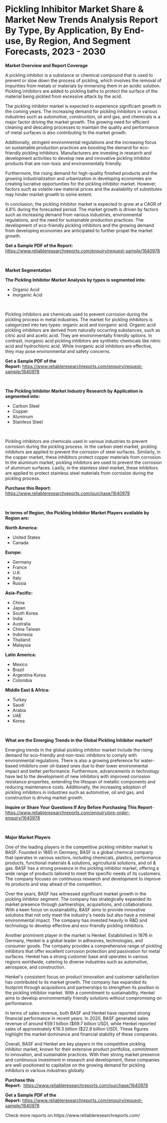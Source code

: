 <p><h1>Pickling Inhibitor Market Share & Market New Trends Analysis Report By Type, By Application, By End-use, By Region, And Segment Forecasts, 2023 - 2030</h1></p><p><strong>Market Overview and Report Coverage</strong></p>
<p><p>A pickling inhibitor is a substance or chemical compound that is used to prevent or slow down the process of pickling, which involves the removal of impurities from metals or materials by immersing them in an acidic solution. Pickling inhibitors are added to pickling baths to protect the surface of the material being pickled from excessive attack by the acid.</p><p>The pickling inhibitor market is expected to experience significant growth in the coming years. The increasing demand for pickling inhibitors in various industries such as automotive, construction, oil and gas, and chemicals is a major factor driving the market growth. The growing need for efficient cleaning and descaling processes to maintain the quality and performance of metal surfaces is also contributing to the market growth.</p><p>Additionally, stringent environmental regulations and the increasing focus on sustainable production practices are boosting the demand for eco-friendly pickling inhibitors. Manufacturers are investing in research and development activities to develop new and innovative pickling inhibitor products that are non-toxic and environmentally friendly.</p><p>Furthermore, the rising demand for high-quality finished products and the growing industrialization and urbanization in developing economies are creating lucrative opportunities for the pickling inhibitor market. However, factors such as volatile raw material prices and the availability of substitutes may hinder market growth to some extent.</p><p>In conclusion, the pickling inhibitor market is expected to grow at a CAGR of 4.8% during the forecasted period. The market growth is driven by factors such as increasing demand from various industries, environmental regulations, and the need for sustainable production practices. The development of eco-friendly pickling inhibitors and the growing demand from developing economies are anticipated to further propel the market growth.</p></p>
<p><strong>Get a Sample PDF of the Report:</strong> <a href="https://www.reliableresearchreports.com/enquiry/request-sample/1640978">https://www.reliableresearchreports.com/enquiry/request-sample/1640978</a></p>
<p>&nbsp;</p>
<p><strong>Market Segmentation</strong></p>
<p><strong>The Pickling Inhibitor Market Analysis by types is segmented into:</strong></p>
<p><ul><li>Organic Acid</li><li>Inorganic Acid</li></ul></p>
<p>&nbsp;</p>
<p><p>Pickling inhibitors are chemicals used to prevent corrosion during the pickling process in metal industries. The market for pickling inhibitors is categorized into two types: organic acid and inorganic acid. Organic acid pickling inhibitors are derived from naturally occurring substances, such as citric acid and acetic acid. They are environmentally friendly options. In contrast, inorganic acid pickling inhibitors are synthetic chemicals like nitric acid and hydrochloric acid. While inorganic acid inhibitors are effective, they may pose environmental and safety concerns.</p></p>
<p><strong>Get a Sample PDF of the Report:</strong>&nbsp;<a href="https://www.reliableresearchreports.com/enquiry/request-sample/1640978">https://www.reliableresearchreports.com/enquiry/request-sample/1640978</a></p>
<p>&nbsp;</p>
<p><strong>The Pickling Inhibitor Market Industry Research by Application is segmented into:</strong></p>
<p><ul><li>Carbon Steel</li><li>Copper</li><li>Aluminum</li><li>Stainless Steel</li></ul></p>
<p>&nbsp;</p>
<p><p>Pickling inhibitors are chemicals used in various industries to prevent corrosion during the pickling process. In the carbon steel market, pickling inhibitors are applied to prevent the corrosion of steel surfaces. Similarly, in the copper market, these inhibitors protect copper materials from corrosion. In the aluminum market, pickling inhibitors are used to prevent the corrosion of aluminum surfaces. Lastly, in the stainless steel market, these inhibitors are applied to protect stainless steel materials from corrosion during the pickling process.</p></p>
<p><strong>Purchase this Report:</strong>&nbsp; <a href="https://www.reliableresearchreports.com/purchase/1640978">https://www.reliableresearchreports.com/purchase/1640978</a></p>
<p>&nbsp;</p>
<p><strong>In terms of Region, the Pickling Inhibitor Market Players available by Region are:</strong></p>
<p>
    <p> <strong> North America: </strong>
        <ul>
            <li>United States</li>
            <li>Canada</li>
        </ul>
        </p> 
    <p> <strong> Europe: </strong>
        <ul>
            <li>Germany</li>
            <li>France</li>
            <li>U.K.</li>
            <li>Italy</li>
            <li>Russia</li>
        </ul>
        </p> 
    <p> <strong> Asia-Pacific: </strong>
        <ul>
            <li>China</li>
            <li>Japan</li>
            <li>South Korea</li>
            <li>India</li>
            <li>Australia</li>
            <li>China Taiwan</li>
            <li>Indonesia</li>
            <li>Thailand</li>
            <li>Malaysia</li>
        </ul>
        </p> 
    <p> <strong> Latin America: </strong>
        <ul>
            <li>Mexico</li>
            <li>Brazil</li>
            <li>Argentina Korea</li>
            <li>Colombia</li>
        </ul>
        </p> 
    <p> <strong> Middle East & Africa: </strong>
        <ul>
            <li>Turkey</li>
            <li>Saudi</li>
            <li>Arabia</li>
            <li>UAE</li>
            <li>Korea</li>
        </ul>
    </p>
    </p>
<p>&nbsp;</p>
<p><strong>What are the Emerging Trends in the Global Pickling Inhibitor market?</strong></p>
<p><p>Emerging trends in the global pickling inhibitor market include the rising demand for eco-friendly and non-toxic inhibitors to comply with environmental regulations. There is also a growing preference for water-based inhibitors over oil-based ones due to their lower environmental impact and better performance. Furthermore, advancements in technology have led to the development of new inhibitors with improved corrosion resistance properties, extending the lifespan of metallic components and reducing maintenance costs. Additionally, the increasing adoption of pickling inhibitors in industries such as automotive, oil and gas, and construction is driving market growth.</p></p>
<p><strong>Inquire or Share Your Questions If Any Before Purchasing This Report</strong>- <a href="https://www.reliableresearchreports.com/enquiry/pre-order-enquiry/1640978">https://www.reliableresearchreports.com/enquiry/pre-order-enquiry/1640978</a></p>
<p>&nbsp;</p>
<p><strong>Major Market Players</strong></p>
<p><p>One of the leading players in the competitive pickling inhibitor market is BASF. Founded in 1865 in Germany, BASF is a global chemical company that operates in various sectors, including chemicals, plastics, performance products, functional materials & solutions, agricultural solutions, and oil & gas. BASF has a strong presence in the pickling inhibitor market, offering a wide range of products tailored to meet the specific needs of its customers. The company focuses on continuous research and development to improve its products and stay ahead of the competition.</p><p>Over the years, BASF has witnessed significant market growth in the pickling inhibitor segment. The company has strategically expanded its market presence through partnerships, acquisitions, and collaborations. With a keen focus on sustainability, BASF aims to provide innovative solutions that not only meet the industry's needs but also have a minimal environmental impact. The company has invested heavily in R&D and technology to develop effective and eco-friendly pickling inhibitors.</p><p>Another prominent player in the market is Henkel. Established in 1876 in Germany, Henkel is a global leader in adhesives, technologies, and consumer goods. The company provides a comprehensive range of pickling inhibitors that offer excellent corrosion protection and passivation for metal surfaces. Henkel has a strong customer base and operates in various regions worldwide, catering to diverse industries such as automotive, aerospace, and construction.</p><p>Henkel's consistent focus on product innovation and customer satisfaction has contributed to its market growth. The company has expanded its footprint through acquisitions and partnerships to strengthen its position in the pickling inhibitor market. With a commitment to sustainability, Henkel aims to develop environmentally friendly solutions without compromising on performance.</p><p>In terms of sales revenue, both BASF and Henkel have reported strong financial performance in recent years. In 2020, BASF generated sales revenue of around €59.1 billion ($69.7 billion USD), while Henkel reported sales of approximately €19.3 billion ($22.8 billion USD). These figures highlight the market dominance and financial stability of these companies.</p><p>Overall, BASF and Henkel are key players in the competitive pickling inhibitor market, known for their extensive product portfolios, commitment to innovation, and sustainable practices. With their strong market presence and continuous investment in research and development, these companies are well-positioned to capitalize on the growing demand for pickling inhibitors in various industries globally.</p></p>
<p><strong>Purchase this Report:</strong>&nbsp;&nbsp;<a href="https://www.reliableresearchreports.com/purchase/1640978">https://www.reliableresearchreports.com/purchase/1640978</a></p>
<p></p>
<p><strong>Get a Sample PDF of the Report:</strong>&nbsp;<a href="https://www.reliableresearchreports.com/enquiry/request-sample/1640978">https://www.reliableresearchreports.com/enquiry/request-sample/1640978</a></p>
<p>Check more reports on https://www.reliableresearchreports.com/</p>